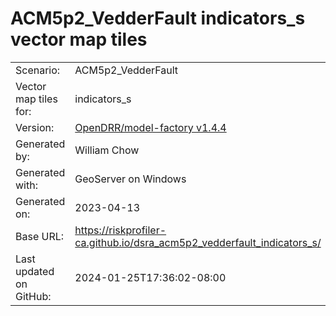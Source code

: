 # ACM5p2_VedderFault indicators_s vector map tiles

|    			|			|
| --------------------- | --------------------- |
| Scenario:		| ACM5p2_VedderFault		|
| Vector map tiles for:	| indicators_s		|
| Version:		| [OpenDRR/model-factory v1.4.4](https://github.com/OpenDRR/model-factory/releases/tag/v1.4.4)	|
| Generated by:		| William Chow	|
| Generated with:	| GeoServer on Windows	|
| Generated on:		| 2023-04-13	|
| Base URL:		| <https://riskprofiler-ca.github.io/dsra_acm5p2_vedderfault_indicators_s/> |
| Last updated on GitHub: | 2024-01-25T17:36:02-08:00 |
